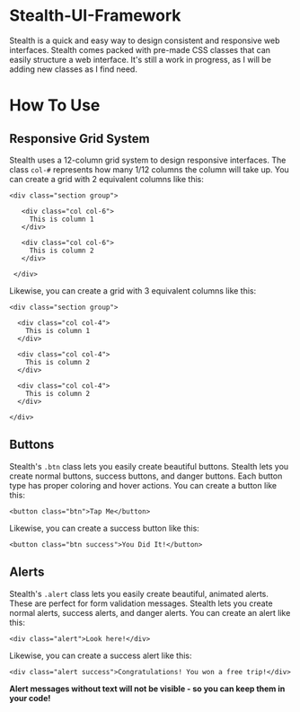 # Stealth-UI-Framework
Stealth is a quick and easy way to design consistent and responsive web interfaces. Stealth comes packed with pre-made CSS classes that can easily structure a web interface. It's still a work in progress, as I will be adding new classes as I find need.

# How To Use
## Responsive Grid System
Stealth uses a 12-column grid system to design responsive interfaces. The class `col-#` represents how many 1/12 columns the column will take up. You can create a grid with 2 equivalent columns like this:

 ```
 <div class="section group">
 
    <div class="col col-6">
      This is column 1
    </div>
    
    <div class="col col-6">
      This is column 2
    </div>
    
  </div>
 ```
 
 Likewise, you can create a grid with 3 equivalent columns like this:
 
  ```
 <div class="section group">
 
    <div class="col col-4">
      This is column 1
    </div>
    
    <div class="col col-4">
      This is column 2
    </div>
    
    <div class="col col-4">
      This is column 2
    </div>
    
  </div>
 ```
 
## Buttons
 Stealth's `.btn` class lets you easily create beautiful buttons. Stealth lets you create normal buttons, success buttons, and danger buttons. Each button type has proper coloring and hover actions. You can create a button like this:
 
 ```
 <button class="btn">Tap Me</button>
 ```
 Likewise, you can create a success button like this:
 
 ```
 <button class="btn success">You Did It!</button>
 ```
 
 ## Alerts
 Stealth's `.alert` class lets you easily create beautiful, animated alerts. These are perfect for form validation messages. Stealth lets you create normal alerts, success alerts, and danger alerts. You can create an alert like this:
 
 ```
 <div class="alert">Look here!</div>
 ```
 Likewise, you can create a success alert like this:
 ```
 <div class="alert success">Congratulations! You won a free trip!</div>
 ```
 <b>Alert messages without text will not be visible - so you can keep them in your code!</b>
